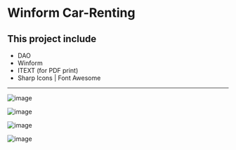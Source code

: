 # Winform Car-Renting

## This project include 
- DAO
- Winform
- ITEXT (for PDF print)
- Sharp Icons | Font Awesome 

---

![image](https://github.com/javier1234559/Car-Renting/assets/101733700/4df43bbc-aba2-4efc-921f-a75317cd0534)

![image](https://github.com/javier1234559/Car-Renting/assets/101733700/ac534167-01b8-4378-a44f-d60d235b4948)

![image](https://github.com/javier1234559/Car-Renting/assets/101733700/378eb80d-3ea8-4df4-9eb2-f3e147ed5e15)

![image](https://github.com/javier1234559/Car-Renting/assets/101733700/e0705fe3-90bc-47cc-856f-1d6e1f8bb6bc)

